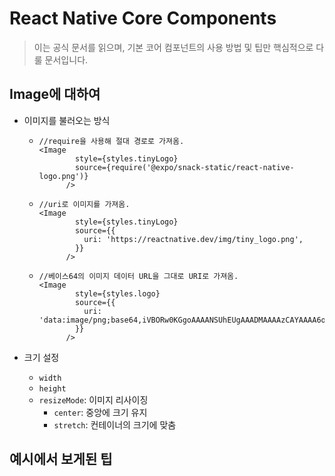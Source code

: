 # React Native Core Components

> 이는 공식 문서를 읽으며, 기본 코어 컴포넌트의 사용 방법 및 팁만 핵심적으로 다룰 문서입니다.



## Image에 대하여

- 이미지를 불러오는 방식

  - ```react
    //require을 사용해 절대 경로로 가져옴.  
    <Image
            style={styles.tinyLogo}
            source={require('@expo/snack-static/react-native-logo.png')}
          />
    ```

  - ```react
    //uri로 이미지를 가져옴.
    <Image
            style={styles.tinyLogo}
            source={{
              uri: 'https://reactnative.dev/img/tiny_logo.png',
            }}
          />
    ```

  - ```react
    //베이스64의 이미지 데이터 URL을 그대로 URI로 가져옴. 
    <Image
            style={styles.logo}
            source={{
              uri: 'data:image/png;base64,iVBORw0KGgoAAAANSUhEUgAAADMAAAAzCAYAAAA6oTAqAAAAEXRFWHRTb2Z0d2FyZQBwbmdjcnVzaEB1SfMAAABQSURBVGje7dSxCQBACARB+2/ab8BEeQNhFi6WSYzYLYudDQYGBgYGBgYGBgYGBgYGBgZmcvDqYGBgmhivGQYGBgYGBgYGBgYGBgYGBgbmQw+P/eMrC5UTVAAAAABJRU5ErkJggg==',
            }}
          />
    ```

- 크기 설정
  - `width`
  - `height`
  - `resizeMode`: 이미지 리사이징
    - `center`: 중앙에 크기 유지
    - `stretch`: 컨테이너의 크기에 맞춤





## 예시에서 보게된 팁


